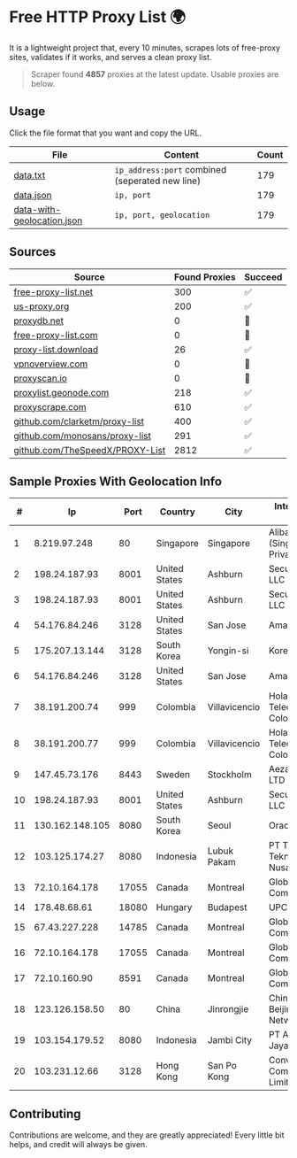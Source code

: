
# Free HTTP Proxy List 🌍

It is a lightweight project that, every 10 minutes, scrapes lots of free-proxy sites, validates if it works, and serves a clean proxy list.


> Scraper found **4857** proxies at the latest update. Usable proxies are below.

## Usage

Click the file format that you want and copy the URL.


|File|Content|Count|
|----|-------|-----|
|[data.txt](https://raw.githubusercontent.com/themiralay/Proxy-List-World/master/data.txt)|`ip_address:port` combined (seperated new line)|179|
|[data.json](https://raw.githubusercontent.com/themiralay/Proxy-List-World/master/data.json)|`ip, port`|179|
|[data-with-geolocation.json](https://raw.githubusercontent.com/themiralay/Proxy-List-World/master/data-with-geolocation.json)|`ip, port, geolocation`|179|

## Sources

|Source|Found Proxies|Succeed|
|------|-------------|-------|
|[free-proxy-list.net](https://free-proxy-list.net)|300|✅|
|[us-proxy.org](https://www.us-proxy.org)|200|✅|
|[proxydb.net](http://proxydb.net)|0|🚫|
|[free-proxy-list.com](https://free-proxy-list.com/?page=&port=&type%5B%5D=http&type%5B%5D=https&up_time=0&search=Search)|0|🚫|
|[proxy-list.download](https://www.proxy-list.download/HTTP)|26|✅|
|[vpnoverview.com](https://vpnoverview.com/privacy/anonymous-browsing/free-proxy-servers)|0|🚫|
|[proxyscan.io](https://www.proxyscan.io)|0|🚫|
|[proxylist.geonode.com](https://proxylist.geonode.com/api/proxy-list?limit=300&page=1&sort_by=lastChecked&sort_type=desc&protocols=http,https)|218|✅|
|[proxyscrape.com](https://api.proxyscrape.com/v2/?request=displayproxies&protocol=http&timeout=10000&country=all&ssl=all&anonymity=all)|610|✅|
|[github.com/clarketm/proxy-list](https://raw.githubusercontent.com/clarketm/proxy-list/master/proxy-list-raw.txt)|400|✅|
|[github.com/monosans/proxy-list](https://raw.githubusercontent.com/monosans/proxy-list/main/proxies/http.txt)|291|✅|
|[github.com/TheSpeedX/PROXY-List](https://raw.githubusercontent.com/TheSpeedX/PROXY-List/master/http.txt)|2812|✅|


## Sample Proxies With Geolocation Info

|#|Ip|Port|Country|City|Internet Service Provider|
|-|--|----|-------|----|-------------------------|
|1|8.219.97.248|80|Singapore|Singapore|Alibaba Cloud (Singapore) Private Limited|
|2|198.24.187.93|8001|United States|Ashburn|Secured Servers LLC|
|3|198.24.187.93|8001|United States|Ashburn|Secured Servers LLC|
|4|54.176.84.246|3128|United States|San Jose|Amazon.com, Inc.|
|5|175.207.13.144|3128|South Korea|Yongin-si|Korea Telecom|
|6|54.176.84.246|3128|United States|San Jose|Amazon.com, Inc.|
|7|38.191.200.74|999|Colombia|Villavicencio|Hola Telecomunicacines Colombia S.A.S|
|8|38.191.200.77|999|Colombia|Villavicencio|Hola Telecomunicacines Colombia S.A.S|
|9|147.45.73.176|8443|Sweden|Stockholm|Aeza International LTD|
|10|198.24.187.93|8001|United States|Ashburn|Secured Servers LLC|
|11|130.162.148.105|8080|South Korea|Seoul|Oracle Corporation|
|12|103.125.174.27|8080|Indonesia|Lubuk Pakam|PT Trinity Teknologi Nusantara|
|13|72.10.164.178|17055|Canada|Montreal|GloboTech Communications|
|14|178.48.68.61|18080|Hungary|Budapest|UPC|
|15|67.43.227.228|14785|Canada|Montreal|GloboTech Communications|
|16|72.10.164.178|17055|Canada|Montreal|GloboTech Communications|
|17|72.10.160.90|8591|Canada|Montreal|GloboTech Communications|
|18|123.126.158.50|80|China|Jinrongjie|China Unicom Beijing Province Network|
|19|103.154.179.52|8080|Indonesia|Jambi City|PT Aneka Teguh Jaya|
|20|103.231.12.66|3128|Hong Kong|San Po Kong|Converged Communications Limited|



## Contributing

Contributions are welcome, and they are greatly appreciated! Every
little bit helps, and credit will always be given.

